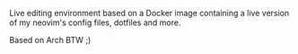 Live editing environment based on a Docker image containing a live version of my neovim's config files, dotfiles and more.

Based on Arch BTW ;)
